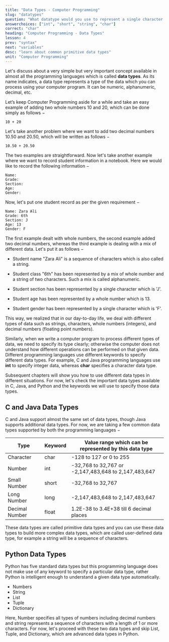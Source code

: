 ```yaml
---
title: "Data Types - Computer Programming"
slug: "datatypes"
question: "What datatype would you use to represent a single character in Java or C?"
answerchoices: ["int", "short", "string", "char"]
correct: "char"
heading: "Computer Programming - Data Types"
lesson: 4
prev: "syntax"
next: "variables"
desc: "learn about common primitive data types"
unit: "Computer Programming"
---
```


Let's discuss about a very simple but very important concept available in almost all the programming languages which is called **data types**. As its name indicates, a data type represents a type of the data which you can process using your computer program. It can be numeric, alphanumeric, decimal, etc.

Let’s keep Computer Programming aside for a while and take an easy example of adding two whole numbers 10 and 20, which can be done simply as follows −
```
10 + 20
```
Let's take another problem where we want to add two decimal numbers 10.50 and 20.50, which will be written as follows −
```
10.50 + 20.50
```
The two examples are straightforward. Now let's take another example where we want to record student information in a notebook. Here we would like to record the following information −
```
Name:
Grade:
Section:
Age:
Gender:
```
Now, let's put one student record as per the given requirement −
```
Name: Zara Ali
Grade: 6th
Section: J
Age: 13
Gender: F
```
The first example dealt with whole numbers, the second example added two decimal numbers, whereas the third example is dealing with a mix of different data. Let's put it as follows −

* Student name "Zara Ali" is a sequence of characters which is also called a string.

* Student class "6th" has been represented by a mix of whole number and a string of two characters. Such a mix is called alphanumeric.

* Student section has been represented by a single character which is 'J'.

* Student age has been represented by a whole number which is 13.

* Student gender has been represented by a single character which is 'F'.

This way, we realized that in our day-to-day life, we deal with different types of data such as strings, characters, whole numbers (integers), and decimal numbers (floating point numbers).

Similarly, when we write a computer program to process different types of data, we need to specify its type clearly; otherwise the computer does not understand how different operations can be performed on that given data. Different programming languages use different keywords to specify different data types. For example, C and Java programming languages use **int** to specify integer data, whereas **char** specifies a character data type.

Subsequent chapters will show you how to use different data types in different situations. For now, let's check the important data types available in C, Java, and Python and the keywords we will use to specify those data types.

## C and Java Data Types
C and Java support almost the same set of data types, though Java supports additional data types. For now, we are taking a few common data types supported by both the programming languages −

| Type           | Keyword | Value range which can be represented by this data type |
| -------------- | ------- | ------------------------------------------------------ |
| Character      | char    | -128 to 127 or 0 to 255                                |
| Number         | int     | -32,768 to 32,767 or -2,147,483,648 to 2,147,483,647   |
| Small Number   | short   | -32,768 to 32,767                                      |
| Long Number    | long    | -2,147,483,648 to 2,147,483,647                        |
| Decimal Number | float   | 1.2E-38 to 3.4E+38 till 6 decimal places               |

These data types are called primitive data types and you can use these data types to build more complex data types, which are called user-defined data type, for example a string will be a sequence of characters.

## Python Data Types
Python has five standard data types but this programming language does not make use of any keyword to specify a particular data type, rather Python is intelligent enough to understand a given data type automatically.

* Numbers
* String
* List
* Tuple
* Dictionary


Here, Number specifies all types of numbers including decimal numbers and string represents a sequence of characters with a length of 1 or more characters. For now, let's proceed with these two data types and skip List, Tuple, and Dictionary, which are advanced data types in Python.
